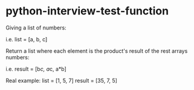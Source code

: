 # python-interview-test-function

Giving a list of numbers: 

i.e. 
list = [a, b, c] 

Return a list where each element is the product's result of the rest arrays numbers:

i.e. 
result = [b*c, a*c, a*b]

Real example:
list = [1, 5, 7]
result = [35, 7, 5]

